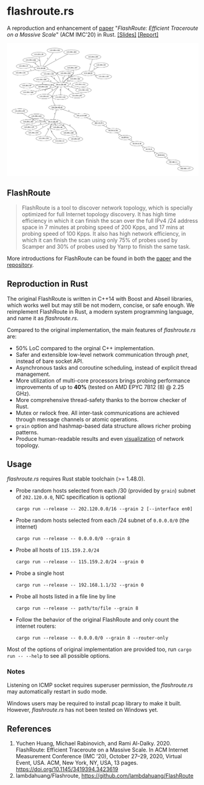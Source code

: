 # flashroute.rs

A reproduction and enhancement of [paper](https://dl.acm.org/doi/10.1145/3419394.3423619) "*FlashRoute: Efficient Traceroute on a Massive Scale*" (ACM IMC'20) in Rust. [[Slides]](res/slides.pdf) [[Report]](res/report.pdf)

![fr](res/fr_report.png)

## FlashRoute
> FlashRoute is a tool to discover network topology, which is specially optimized for full Internet topology discovery. 
> It has high time efficiency in which it can finish the scan over the full IPv4 /24 address space in 7 minutes at probing speed of 200 Kpps, and 17 mins at probing speed of 100 Kpps.
> It also has high network efficiency, in which it can finish the scan using only 75% of probes used by Scamper and 30% of probes used by Yarrp to finish the same task.

More introductions for FlashRoute can be found in both the [paper](https://dl.acm.org/doi/10.1145/3419394.3423619) and the [repository](https://github.com/lambdahuang/FlashRoute).

## Reproduction in Rust
The original FlashRoute is written in C++14 with Boost and Abseil libraries, which works well but may still be not modern, concise, or safe enough.
We reimplement FlashRoute in Rust, a modern system programming language, and name it as *flashroute.rs*.

Compared to the original implementation, the main features of *flashroute.rs* are:
- 50% LoC compared to the orginal C++ implementation.
- Safer and extensible low-level network communication through *pnet*, instead of bare socket API.
- Asynchronous tasks and coroutine scheduling, instead of explicit thread management.
- More utilization of multi-core processors brings probing performance improvements of up to **40%** (tested on AMD EPYC 7B12 (8) @ 2.25 GHz).
- More comprehensive thread-safety thanks to the borrow checker of Rust.
- Mutex or rwlock free. All inter-task communications are achieved through message channels or atomic operations.
- `grain` option and hashmap-based data structure allows richer probing patterns.
- Produce human-readable results and even [visualization](res/fr_huge.png) of network topology.

## Usage
*flashroute.rs* requires Rust stable toolchain (>= 1.48.0). 
- Probe random hosts selected from each /30 (provided by `grain`) subnet of `202.120.0.0`, NIC specification is optional
    ```shell
    cargo run --release -- 202.120.0.0/16 --grain 2 [--interface en0]
    ```
- Probe random hosts selected from each /24 subnet of `0.0.0.0/0` (the internet)
    ```shell
    cargo run --release -- 0.0.0.0/0 --grain 8
    ```
- Probe all hosts of `115.159.2.0/24`
    ```shell
    cargo run --release -- 115.159.2.0/24 --grain 0
    ```
- Probe a single host
    ```shell
    cargo run --release -- 192.168.1.1/32 --grain 0
    ```
- Probe all hosts listed in a file line by line
    ```shell
    cargo run --release -- path/to/file --grain 8
    ```
- Follow the behavior of the original FlashRoute and only count the internet routers:
    ```shell
    cargo run --release -- 0.0.0.0/0 --grain 8 --router-only
    ```
Most of the options of original implementation are provided too, run `cargo run -- --help` to see all possible options.

### Notes

Listening on ICMP socket requires superuser permission, the *flashroute.rs* may automatically restart in sudo mode.

Windows users may be required to install pcap library to make it built. However, *flashroute.rs* has not been tested on Windows yet.

## References
1. Yuchen Huang, Michael Rabinovich, and Rami Al-Dalky. 2020. FlashRoute: Efficient Traceroute on a Massive Scale. In ACM Internet Measurement Conference (IMC ’20), October 27–29, 2020, Virtual Event, USA. ACM, New York, NY, USA, 13 pages. https://doi.org/10.1145/3419394.3423619
2. lambdahuang/Flashroute, https://github.com/lambdahuang/FlashRoute
